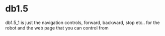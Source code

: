 # db1.5
 
db1.5_1 is just the navigation controls, forward, backward, stop etc.. for the robot and the web page that you can control from
